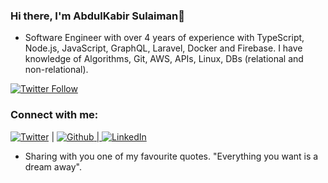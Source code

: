 ### Hi there, I'm AbdulKabir Sulaiman👋

<!--
**JustCabyr/justcabyr** is a ✨ _special_ ✨ repository because its `README.md` (this file) appears on your GitHub profile.

Here are some ideas to get you started:

- 🔭 I’m currently working on ...
- 🌱 I’m currently learning ...
- 👯 I’m looking to collaborate on ...
- 🤔 I’m looking for help with ...
- 💬 Ask me about ...
- 📫 How to reach me: ...
- ⚡ Fun fact: ...
-->

- Software Engineer with over 4 years of experience with TypeScript, Node.js, JavaScript, GraphQL, Laravel, Docker and Firebase. I have knowledge of Algorithms, Git, AWS, APIs, Linux, DBs (relational and non-relational).


[![Twitter Follow](https://img.shields.io/twitter/follow/justcabyr?color=1DA1F2&logo=twitter&style=for-the-badge)](https://twitter.com/intent/follow?original_referer=https%3A%2F%2Fgithub.com%2Fjustcabyr&screen_name=justcabyr)

<!-- ![](https://komarev.com/ghpvc/?username=justcabyr) -->

<!-- ### I am a Professional Software Engineer

- 🔭 I currently work as a at [OPay](https://.com/)
- 👷🏾‍♀️ I am also a Community Growth Associate at [Consonance Club](http://consonance.club/)


### Previous Experiences
- Software Engineer at [Cyberfleet Integrated Limited](https://cyberfleetng.com/)
- Community Manager at [TechQuest STEM Academy](https://tqstem.org/)
- Director Web Services at [Dervac Technologies](http://dervac.com/) -->

### Connect with me:


<a href="https://twitter.com/justcabyr" target="
_blank"><img alt="Twitter" src="https://img.shields.io/badge/-Twitter-1DA1F2?logo=twitter&logoColor=white&style=flat-square" /></a> | <a href="https://github.com/justcabyr" target="_blank"><img alt="Github" src="https://img.shields.io/badge/-GitHub-181717?&style=flat-square&logo=github&logoColor=white" /> | <a href="https://www.linkedin.com/in/justcabyr/" target="_blank"><img alt="LinkedIn" src="https://img.shields.io/badge/-LinkedIn-0A66C2?&style=flat-square&logo=linkedin&logoColor=white" />
</a>

- Sharing with you one of my favourite quotes. "Everything you want is a dream away".